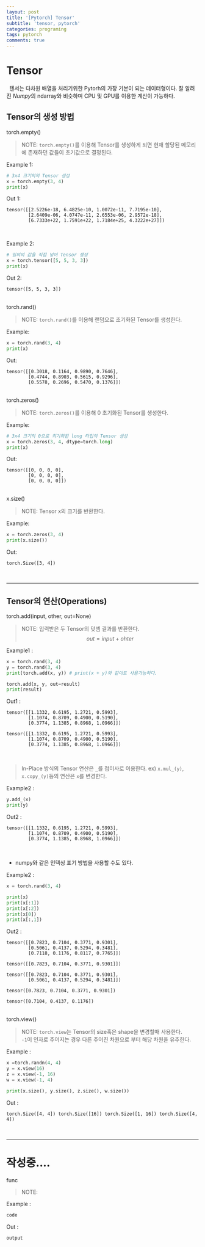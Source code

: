 ```yaml
---
layout: post
title: '[Pytorch] Tensor'
subtitle: 'tensor, pytorch'
categories: programing
tags: pytorch
comments: true
---
```


# Tensor

&nbsp;&nbsp;텐서는 다차원 배열을 처리기위한 Pytorh의 가장 기본이 되는 데이터형이다. 잘 알려진  *Numpy*의 ndarray와 비슷하며 CPU 및 GPU를 이용한 계산이 가능하다.

 
## Tensor의 생성 방법
<div class="code-title">
    torch.empty()
</div>

> NOTE: `torch.empty()`를 이용해 Tensor를 생성하게 되면 현재 할당된 메모리에 존재하던 값들이 초기값으로 결정된다.

Example 1:
```python
# 3x4 크기의의 Tensor 생성
x = torch.empty(3, 4)
print(x)
```
Out 1:
```
tensor([[2.5226e-18, 6.4825e-10, 1.0072e-11, 7.7195e-10],
        [2.6409e-06, 4.0747e-11, 2.6553e-06, 2.9572e-18],
        [6.7333e+22, 1.7591e+22, 1.7184e+25, 4.3222e+27]])
```
<br>

Example 2:
```python
# 임의의 값을 직접 넣어 Tensor 생성
x = torch.tensor([5, 5, 3, 3])
print(x)
```
Out 2:
```
tensor([5, 5, 3, 3])
```
<br>

<div class="code-title">
    torch.rand()
</div>

> NOTE: `torch.rand()`를 이용해 랜덤으로 초기화된 Tensor를 생성한다.

Example:
```python
x = torch.rand(3, 4)
print(x)
```
Out:
```
tensor([[0.3018, 0.1164, 0.9890, 0.7646],
        [0.4744, 0.8903, 0.5615, 0.9296],
        [0.5578, 0.2696, 0.5470, 0.1376]])
```
<br>

<div class="code-title">
    torch.zeros()
</div>

> NOTE: `torch.zeros()`를 이용해 0 초기화된 Tensor를 생성한다.

Example:
```python
# 3x4 크기의 0으로 최기화된 long 타입의 Tensor 생성
x = torch.zeros(3, 4, dtype=torch.long)
print(x)
```
Out:
```
tensor([[0, 0, 0, 0],
        [0, 0, 0, 0],
        [0, 0, 0, 0]])
```
<br>

<div class="code-title">
    x.size()
</div>

> NOTE: Tensor x의 크기를 반환한다.

Example:
```python
x = torch.zeros(3, 4)
print(x.size())
```
Out:
```
torch.Size([3, 4])
```
<br>

---

## Tensor의 연산(Operations)

<div class="code-title">
    torch.add(input, other, out=None)
</div>

> NOTE: 입력받은 두 Tensor의 덧셈 결과를 반환한다.  
> $$ out = input + ohter $$

Example1 :
```python
x = torch.rand(3, 4)
y = torch.rand(3, 4)
print(torch.add(x, y)) # print(x + y)와 같이도 사용가능하다.

torch.add(x, y, out=result)
print(result)
```
Out1 :
```
tensor([[1.1332, 0.6195, 1.2721, 0.5993],
        [1.1074, 0.8709, 0.4900, 0.5190],
        [0.3774, 1.1385, 0.8968, 1.0966]])

tensor([[1.1332, 0.6195, 1.2721, 0.5993],
        [1.1074, 0.8709, 0.4900, 0.5190],
        [0.3774, 1.1385, 0.8968, 1.0966]])
```
<br>

> In-Place 방식의 Tensor 연산은 `_`를 접미사로 이용한다. ex) `x.mul_(y)`, `x.copy_(y)`등의 연산은 `x`를 변경한다.

Example2 :
```python
y.add_(x)
print(y)
```
Out2 :
```
tensor([[1.1332, 0.6195, 1.2721, 0.5993],
        [1.1074, 0.8709, 0.4900, 0.5190],
        [0.3774, 1.1385, 0.8968, 1.0966]])
```
<br>

* numpy와 같은 인덱싱 표기 방법을 사용할 수도 있다.

Example2 :
```python
x = torch.rand(3, 4)

print(x)
print(x[:1])
print(x[:2])
print(x[0])
print(x[:,1])
```
Out2 :
```
tensor([[0.7823, 0.7104, 0.3771, 0.9301],
        [0.5061, 0.4137, 0.5294, 0.3481],
        [0.7118, 0.1176, 0.8117, 0.7765]])
        
tensor([[0.7823, 0.7104, 0.3771, 0.9301]])

tensor([[0.7823, 0.7104, 0.3771, 0.9301],
        [0.5061, 0.4137, 0.5294, 0.3481]])

tensor([0.7823, 0.7104, 0.3771, 0.9301])

tensor([0.7104, 0.4137, 0.1176])
```
<br>

<div class="code-title">
    torch.view()
</div>

> NOTE: `torch.view`는 Tensor의 size혹은 shape을 변경할때 사용한다.  
> `-1`이 인자로 주어지는 경우 다른 주어진 차원으로 부터 해당 차원을 유추한다.  

Example :
```python
x =torch.randn(4, 4)
y = x.view(16)
z = x.view(-1, 16)
w = x.view(-1, 4)

print(x.size(), y.size(), z.size(), w.size())
```
Out :
```
torch.Size([4, 4]) torch.Size([16]) torch.Size([1, 16]) torch.Size([4, 4])
```
<br>

---
# 작성중....

<div class="code-title">
    func
</div>

> NOTE: 

Example :
```python
code
```
Out :
```
output
```